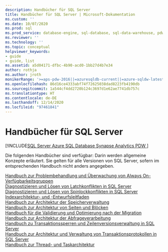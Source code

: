 ```yaml
---
description: Handbücher für SQL Server
title: Handbücher für SQL Server | Microsoft-Dokumentation
ms.custom: ''
ms.date: 10/07/2020
ms.prod: sql
ms.prod_service: database-engine, sql-database, sql-data-warehouse, pdw
ms.reviewer: ''
ms.technology: ''
ms.topic: conceptual
helpviewer_keywords:
- guide
- guide, list
ms.assetid: a5d04171-dfbc-4b90-acd0-1bb27d4b7e34
author: rothja
ms.author: jroth
monikerRange: '>=aps-pdw-2016||=azuresqldb-current||=azure-sqldw-latest||>=sql-server-2016||>=sql-server-linux-2017||=azuresqldb-mi-current'
ms.openlocfilehash: 86d16ce4333abf74f72625038dad8223fb4190db
ms.sourcegitcommit: 1a544cf4dd2720b124c3697d1e62ae7741db757c
ms.translationtype: HT
ms.contentlocale: de-DE
ms.lasthandoff: 12/14/2020
ms.locfileid: "97461841"
---
```

# <a name="sql-server-guides"></a>Handbücher für SQL Server
[!INCLUDE[SQL Server Azure SQL Database Synapse Analytics PDW ](../includes/applies-to-version/sql-asdb-asdbmi-asa-pdw.md)]

Die folgenden Handbücher sind verfügbar: Darin werden allgemeine Konzepte erläutert. Sie gelten für alle Versionen von SQL Server, sofern im entsprechenden Handbuch nicht anders angegeben. 

[Handbuch zur Problembehandlung und Überwachung von Always On-Verfügbarkeitsgruppen](/previous-versions/sql/sql-server-guides/dn135328(v=sql.110))  
[Diagnostizieren und Lösen von Latchkonflikten in SQL Server](../relational-databases/diagnose-resolve-latch-contention.md)   
[Diagnostizieren und Lösen von Spinlockkonflikten in SQL Server](../relational-databases/diagnose-resolve-spinlock-contention.md)   
[Indexarchitektur- und -Entwurfsleitfaden](../relational-databases/sql-server-index-design-guide.md)  
[Handbuch zur Architektur der Speicherverwaltung](../relational-databases/memory-management-architecture-guide.md)  
[Handbuch zur Architektur von Seiten und Blöcken](../relational-databases/pages-and-extents-architecture-guide.md)  
[Handbuch für die Validierung und Optimierung nach der Migration](../relational-databases/post-migration-validation-and-optimization-guide.md)  
[Handbuch zur Architektur der Abfrageverarbeitung](../relational-databases/query-processing-architecture-guide.md)  
[Handbuch zu Transaktionssperren und Zeilenversionsverwaltung in SQL Server](../relational-databases/sql-server-transaction-locking-and-row-versioning-guide.md)  
[Handbuch zur Architektur und Verwaltung von Transaktionsprotokollen in SQL Server](../relational-databases/sql-server-transaction-log-architecture-and-management-guide.md)  
[Handbuch zur Thread- und Taskarchitektur](../relational-databases/thread-and-task-architecture-guide.md)   

